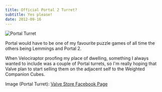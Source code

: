 ```yaml
---
title: Official Portal 2 Turret?
subtitle: Yes please!
date: 2012-09-16
---
```


![Portal Turret](/uploads/2012/valve-portal-2-sentry-turret-teaser.jpg)

Portal would have to be one of my favourite puzzle games of all time the others being Lemmings and Portal 2.

When Velociraptor proofing my place of dwelling, something I always wanted to include was a couple of Portal turrets, so I'm really hoping that Valve plan to start selling them on the adjacent self to the Weighted Companion Cubes.

Image (Portal Turret): [Valve Store Facebook Page](https://www.facebook.com/TheValveStore)